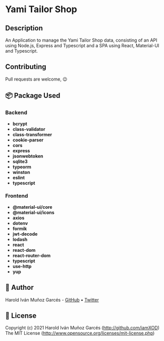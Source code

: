 # Yami Tailor Shop

## Description
An Application to manage the Yami Tailor Shop data, consisting of an API using Node.js, Express and Typescript and a SPA using React, Material-UI and Typescript.

## Contributing
Pull requests are welcome, 😉

## 📦 Package Used
### Backend
- **bcrypt**
- **class-validator**
- **class-transformer**
- **cookie-parser**
- **cors**
- **express**
- **jsonwebtoken**
- **sqlite3**
- **typeorm**
- **winston**
- **eslint**
- **typescript**

### Frontend
- **@material-ui/core**
- **@material-ui/icons**
- **axios**
- **dotenv**
- **formik**
- **jwt-decode**
- **lodash**
- **react**
- **react-dom**
- **react-router-dom**
- **typescript**
- **use-http**
- **yup**

## 🎩 Author
Harold Iván Muñoz Garcés - [GitHub](https://github.com/iamXOD) &bull; [Twitter](https://twitter.com/iamXOD)

## 📜 License
Copyright (c) 2021 Harold Iván Muñoz Garcés (http://github.com/iamXOD)  
The MIT License (http://www.opensource.org/licenses/mit-license.php)
